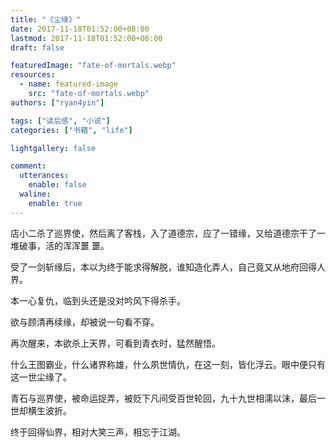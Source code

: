 ```yaml
---
title: "《尘缘》"
date: 2017-11-18T01:52:00+08:00
lastmod: 2017-11-18T01:52:00+08:00
draft: false

featuredImage: "fate-of-mortals.webp"
resources:
  - name: featured-image
    src: "fate-of-mortals.webp"
authors: ["ryan4yin"]

tags: ["读后感", "小说"]
categories: ["书藉", "life"]

lightgallery: false

comment:
  utterances:
    enable: false
  waline:
    enable: true
---
```


店小二杀了巡界使，然后离了客栈，入了道德宗，应了一错缘，又给道德宗干了一堆破事，活的浑浑噩
噩。

受了一剑斩缘后，本以为终于能求得解脱，谁知造化弄人，自己竟又从地府回得人界。

本一心复仇，临到头还是没对吟风下得杀手。

欲与顾清再续缘，却被说一句看不穿。

再次醒来，本欲杀上天界，可看到青衣时，猛然醒悟。

什么王图霸业，什么诸界称雄，什么夙世情仇，在这一刻，皆化浮云。眼中便只有这一世尘缘了。

青石与巡界使，被命运捉弄，被贬下凡间受百世轮回，九十九世相濡以沫，最后一世却横生波折。

终于回得仙界，相对大笑三声，相忘于江湖。
